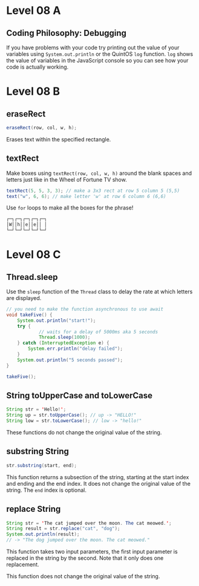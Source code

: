 # Level 08 A

## Coding Philosophy: Debugging

If you have problems with your code try printing out the value of your variables using `System.out.println` or the QuintOS `log` function. `log` shows the value of variables in the JavaScript console so you can see how your code is actually working.

# Level 08 B

## eraseRect

```java
eraseRect(row, col, w, h);
```

Erases text within the specified rectangle.

## textRect

Make boxes using `textRect(row, col, w, h)` around the blank spaces and letters just like in the Wheel of Fortune TV show.

```java
textRect(5, 5, 3, 3); // make a 3x3 rect at row 5 column 5 (5,5)
text("w", 6, 6); // make letter 'w' at row 6 column 6 (6,6)
```

Use `for` loops to make all the boxes for the phrase!

```txt
┌─┐┌─┐┌─┐┌─┐┌─┐
│W││h││e││e││ │
└─┘└─┘└─┘└─┘└─┘
```

# Level 08 C

## Thread.sleep

Use the `sleep` function of the `Thread` class to delay the rate at which letters are displayed.

```java
// you need to make the function asynchronous to use await
void takeFive() {
	System.out.println("start!");
	try {
			// waits for a delay of 5000ms aka 5 seconds
			Thread.sleep(1000);
	} catch (InterruptedException e) {
		System.err.println("delay failed");
	}
	System.out.println("5 seconds passed");
}

takeFive();
```

## String toUpperCase and toLowerCase

```java
String str = 'Hello!';
String up = str.toUpperCase(); // up -> "HELLO!"
String low = str.toLowerCase(); // low -> "hello!"
```

These functions do not change the original value of the string.

## substring String

```java
str.substring(start, end);
```

This function returns a subsection of the string, starting at the start index and ending and the end index. It does not change the original value of the string. The `end` index is optional.

## replace String

```java
String str = 'The cat jumped over the moon. The cat meowed.';
String result = str.replace("cat", "dog");
System.out.println(result);
// -> "The dog jumped over the moon. The cat meowed."
```

This function takes two input parameters, the first input parameter is replaced in the string by the second. Note that it only does one replacement.

This function does not change the original value of the string.

